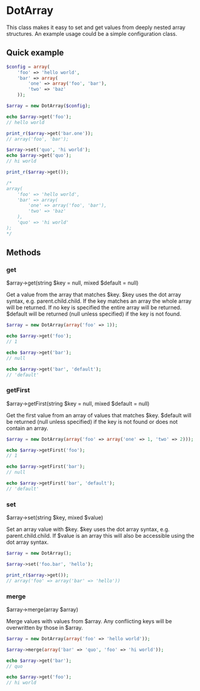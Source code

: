 DotArray
========

This class makes it easy to set and get values from deeply nested
array structures. An example usage could be a simple configuration
class.

## Quick example

```php
$config = array(
    'foo' => 'hello world',
    'bar' => array(
        'one' => array('foo', 'bar'),
        'two' => 'baz'
    ));

$array = new DotArray($config);

echo $array->get('foo');
// hello world

print_r($array->get('bar.one'));
// array('foo', 'bar');

$array->set('quo', 'hi world');
echo $array->get('quo');
// hi world

print_r($array->get());

/*
array(
    'foo' => 'hello world',
    'bar' => array(
        'one' => array('foo', 'bar'),
        'two' => 'baz'
    ),
    'quo' => 'hi world'
);
*/
```

## Methods

### get

$array->get(string $key = null, mixed $default = null)

Get a value from the array that matches $key. $key uses the dot array
syntax, e.g. parent.child.child. If the key matches an array the whole
array will be returned. If no key is specified the entire array will
be returned. $default will be returned (null unless specified) if the
key is not found.

```php
$array = new DotArray(array('foo' => 1));

echo $array->get('foo');
// 1

echo $array->get('bar');
// null

echo $array->get('bar', 'default');
// 'default'
```

### getFirst

$array->getFirst(string $key = null, mixed $default = null)

Get the first value from an array of values that matches $key.
$default will be returned (null unless specified) if the key is not
found or does not contain an array.

```php
$array = new DotArray(array('foo' => array('one' => 1, 'two' => 2)));

echo $array->getFirst('foo');
// 1

echo $array->getFirst('bar');
// null

echo $array->getFirst('bar', 'default');
// 'default'
```

### set

$array->set(string $key, mixed $value)

Set an array value with $key. $key uses the dot array syntax, e.g.
parent.child.child. If $value is an array this will also be accessible
using the dot array syntax.

```php
$array = new DotArray();

$array->set('foo.bar', 'hello');

print_r($array->get());
// array('foo' => array('bar' => 'hello'))
```

### merge

$array->merge(array $array)

Merge values with values from $array. Any conflicting keys will
be overwritten by those in $array.

```php
$array = new DotArray(array('foo' => 'hello world'));

$array->merge(array('bar' => 'quo', 'foo' => 'hi world'));

echo $array->get('bar');
// quo

echo $array->get('foo');
// hi world
